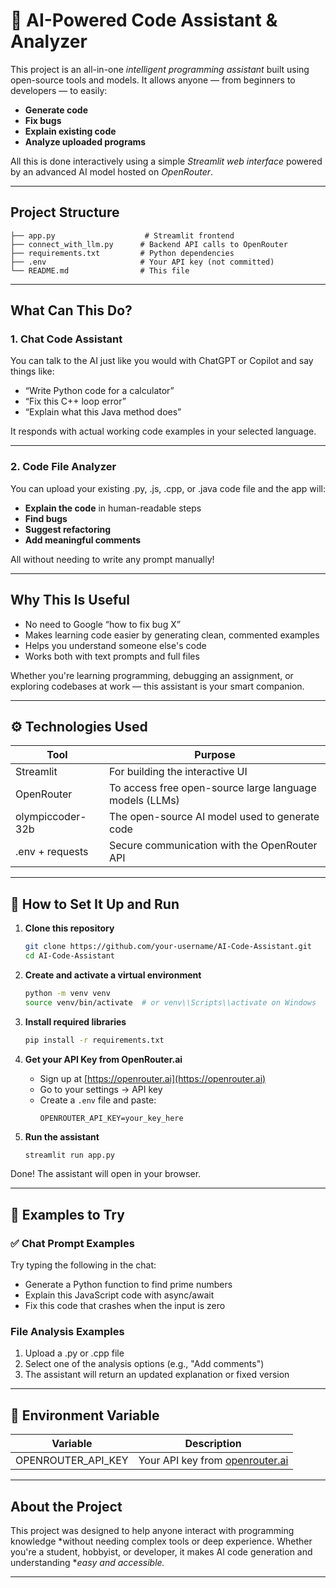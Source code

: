 # 🤖 AI-Powered Code Assistant & Analyzer

This project is an all-in-one *intelligent programming assistant* built using open-source tools and models. It allows anyone — from beginners to developers — to easily:
- **Generate code**
- **Fix bugs**
- **Explain existing code**
- **Analyze uploaded programs**

All this is done interactively using a simple *Streamlit web interface* powered by an advanced AI model hosted on *OpenRouter*.

---

## Project Structure

```
├── app.py                    # Streamlit frontend
├── connect_with_llm.py      # Backend API calls to OpenRouter
├── requirements.txt         # Python dependencies
├── .env                     # Your API key (not committed)
└── README.md                # This file
```

---

## What Can This Do?

### 1. Chat Code Assistant
You can talk to the AI just like you would with ChatGPT or Copilot and say things like:
- “Write Python code for a calculator”
- “Fix this C++ loop error”
- “Explain what this Java method does”

It responds with actual working code examples in your selected language.

---

### 2. Code File Analyzer
You can upload your existing .py, .js, .cpp, or .java code file and the app will:
- **Explain the code** in human-readable steps
- **Find bugs**
- **Suggest refactoring**
- **Add meaningful comments**

All without needing to write any prompt manually!

---

## Why This Is Useful

- No need to Google “how to fix bug X”
- Makes learning code easier by generating clean, commented examples
- Helps you understand someone else's code
- Works both with text prompts and full files

Whether you're learning programming, debugging an assignment, or exploring codebases at work — this assistant is your smart companion.

---

## ⚙ Technologies Used

| Tool            | Purpose                                     |
|------------------|----------------------------------------------|
| Streamlit      | For building the interactive UI              |
| OpenRouter     | To access free open-source large language models (LLMs) |
| olympiccoder-32b | The open-source AI model used to generate code |
| .env + requests | Secure communication with the OpenRouter API |

---

## 🚀 How to Set It Up and Run

1. **Clone this repository**
   ```bash
   git clone https://github.com/your-username/AI-Code-Assistant.git
   cd AI-Code-Assistant
   ```

2. **Create and activate a virtual environment**
   ```bash
   python -m venv venv
   source venv/bin/activate  # or venv\\Scripts\\activate on Windows
   ```

3. **Install required libraries**
   ```bash
   pip install -r requirements.txt
   ```

4. **Get your API Key from OpenRouter.ai**

   - Sign up at [https://openrouter.ai](https://openrouter.ai)
   - Go to your settings → API key
   - Create a `.env` file and paste:
     ```
     OPENROUTER_API_KEY=your_key_here
     ```

5. **Run the assistant**
   ```bash
   streamlit run app.py
   ```

Done! The assistant will open in your browser.

---

## 🧠 Examples to Try

### ✅ Chat Prompt Examples
Try typing the following in the chat:
- Generate a Python function to find prime numbers
- Explain this JavaScript code with async/await
- Fix this code that crashes when the input is zero

### File Analysis Examples
1. Upload a .py or .cpp file
2. Select one of the analysis options (e.g., "Add comments")
3. The assistant will return an updated explanation or fixed version

---

## 🔐 Environment Variable

| Variable             | Description                             |
|----------------------|-----------------------------------------|
| OPENROUTER_API_KEY | Your API key from [openrouter.ai](https://openrouter.ai) |

---

## About the Project

This project was designed to help anyone interact with programming knowledge *without needing complex tools or deep experience. Whether you're a student, hobbyist, or developer, it makes AI code generation and understanding **easy and accessible.*

---
